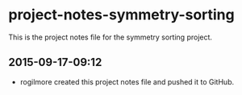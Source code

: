 # project-notes-symmetry-sorting

This is the project notes file for the symmetry sorting project.

## 2015-09-17-09:12

- rogilmore created this project notes file and pushed it to GitHub.